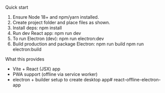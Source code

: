 Quick start
1. Ensure Node 18+ and npm/yarn installed.
2. Create project folder and place files as shown.
3. Install deps:
   npm install
4. Run dev React app:
   npm run dev
5. To run Electron (dev):
   npm run electron:dev
6. Build production and package Electron:
   npm run build
   npm run electron:build

What this provides
- Vite + React (JSX) app
- PWA support (offline via service worker)
- electron + builder setup to create desktop app#   r e a c t - o f f l i n e - e l e c t r o n - a p p  
 